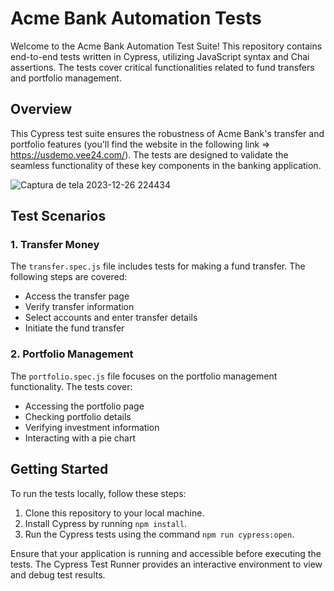 # Acme Bank Automation Tests

Welcome to the Acme Bank Automation Test Suite! This repository contains end-to-end tests written in Cypress, utilizing JavaScript syntax and Chai assertions. The tests cover critical functionalities related to fund transfers and portfolio management.

## Overview

This Cypress test suite ensures the robustness of Acme Bank's transfer and portfolio features (you'll find the website in the following link => https://usdemo.vee24.com/). The tests are designed to validate the seamless functionality of these key components in the banking application.


![Captura de tela 2023-12-26 224434](https://github.com/leo-badell/Testing-Angular-Acme-Bank/assets/91019951/ba0507c6-2384-457e-a9a8-aa27cf1ed86b)


## Test Scenarios

### 1. Transfer Money

The `transfer.spec.js` file includes tests for making a fund transfer. The following steps are covered:

- Access the transfer page
- Verify transfer information
- Select accounts and enter transfer details
- Initiate the fund transfer

### 2. Portfolio Management

The `portfolio.spec.js` file focuses on the portfolio management functionality. The tests cover:

- Accessing the portfolio page
- Checking portfolio details
- Verifying investment information
- Interacting with a pie chart

## Getting Started

To run the tests locally, follow these steps:

1. Clone this repository to your local machine.
2. Install Cypress by running `npm install`.
3. Run the Cypress tests using the command `npm run cypress:open`.

Ensure that your application is running and accessible before executing the tests. The Cypress Test Runner provides an interactive environment to view and debug test results.


